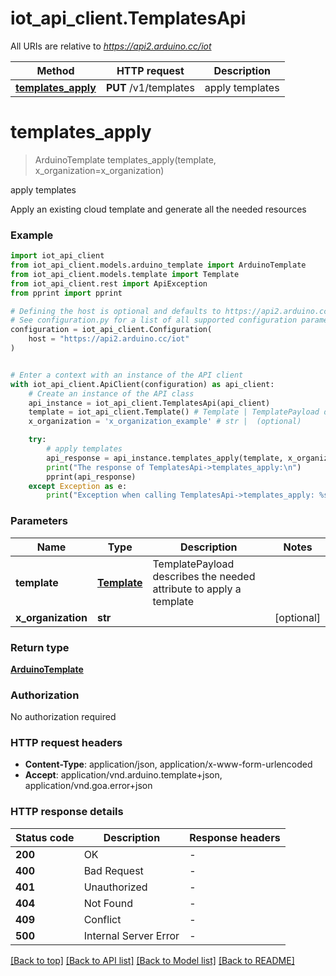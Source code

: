 # iot_api_client.TemplatesApi

All URIs are relative to *https://api2.arduino.cc/iot*

Method | HTTP request | Description
------------- | ------------- | -------------
[**templates_apply**](TemplatesApi.md#templates_apply) | **PUT** /v1/templates | apply templates


# **templates_apply**
> ArduinoTemplate templates_apply(template, x_organization=x_organization)

apply templates

Apply an existing cloud template and generate all the needed resources

### Example


```python
import iot_api_client
from iot_api_client.models.arduino_template import ArduinoTemplate
from iot_api_client.models.template import Template
from iot_api_client.rest import ApiException
from pprint import pprint

# Defining the host is optional and defaults to https://api2.arduino.cc/iot
# See configuration.py for a list of all supported configuration parameters.
configuration = iot_api_client.Configuration(
    host = "https://api2.arduino.cc/iot"
)


# Enter a context with an instance of the API client
with iot_api_client.ApiClient(configuration) as api_client:
    # Create an instance of the API class
    api_instance = iot_api_client.TemplatesApi(api_client)
    template = iot_api_client.Template() # Template | TemplatePayload describes the needed attribute to apply a template
    x_organization = 'x_organization_example' # str |  (optional)

    try:
        # apply templates
        api_response = api_instance.templates_apply(template, x_organization=x_organization)
        print("The response of TemplatesApi->templates_apply:\n")
        pprint(api_response)
    except Exception as e:
        print("Exception when calling TemplatesApi->templates_apply: %s\n" % e)
```



### Parameters


Name | Type | Description  | Notes
------------- | ------------- | ------------- | -------------
 **template** | [**Template**](Template.md)| TemplatePayload describes the needed attribute to apply a template | 
 **x_organization** | **str**|  | [optional] 

### Return type

[**ArduinoTemplate**](ArduinoTemplate.md)

### Authorization

No authorization required

### HTTP request headers

 - **Content-Type**: application/json, application/x-www-form-urlencoded
 - **Accept**: application/vnd.arduino.template+json, application/vnd.goa.error+json

### HTTP response details

| Status code | Description | Response headers |
|-------------|-------------|------------------|
**200** | OK |  -  |
**400** | Bad Request |  -  |
**401** | Unauthorized |  -  |
**404** | Not Found |  -  |
**409** | Conflict |  -  |
**500** | Internal Server Error |  -  |

[[Back to top]](#) [[Back to API list]](../README.md#documentation-for-api-endpoints) [[Back to Model list]](../README.md#documentation-for-models) [[Back to README]](../README.md)

